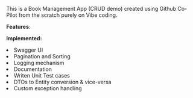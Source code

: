 This is a Book Management App (CRUD demo) created using Github Co-Pilot from the scratch purely on Vibe coding.

**Features**:

**Implemented:**
    <li> Swagger UI
    <li> Pagination and Sorting
    <li> Logging mechanism
    <li> Documentation
    <li> Writen Unit Test cases
    <li> DTOs to Entity conversion & vice-versa
    <li> Custom exception handling
